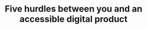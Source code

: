 ---
layout: post
title: Five hurdles between you and an accessible digital product
link: https://hike.one/insights/hurdles-accessible-product
for: Hike One
---